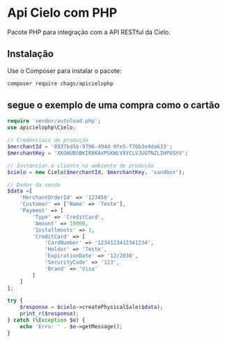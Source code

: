 # Api Cielo com PHP

Pacote PHP para integração com a API RESTful da Cielo.

## Instalação

Use o Composer para instalar o pacote:

```bash
composer require chags/apicielophp
```

## segue o exemplo de uma compra  como o cartão

```php
require 'vendor/autoload.php';
use apicielophp\Cielo;  

// Credenciais de produção
$merchantId = '8937bd5b-9796-494d-9fe5-f76b3e4da633';
$merchantKey = 'XKGHUBSBKIRXKAVPSKWLVXYCLVJUGTNZLIHPUSYV';

// Instanciar o cliente no ambiente de produção
$cielo = new Cielo($merchantId, $merchantKey, 'sandbox');

// Dados da venda
$data =[
    'MerchantOrderId' => '123456',
    'Customer' => ['Name' => 'Teste'],
    'Payment' => [
        'Type' => 'CreditCard',
        'Amount' => 10000,
        'Installments' => 1,
        'CreditCard' => [
            'CardNumber' => '1234123412341234',
            'Holder' => 'Teste',
            'ExpirationDate' => '12/2030',
            'SecurityCode' => '123',
            'Brand' => 'Visa'
        ]
    ]
];

try {
    $response = $cielo->createPhysicalSale($data);
    print_r($response);
} catch (\Exception $e) {
    echo 'Erro: ' . $e->getMessage();
}

```

